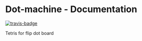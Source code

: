 # Dot-machine - Documentation
[![travis-badge][]][travis]

[travis-badge]: https://travis-ci.org/jb255/Dot-machine.svg?branch=documentation&style=flat-square
[travis]: https://travis-ci.org/jb255/Dot-machine

Tetris for flip dot board

